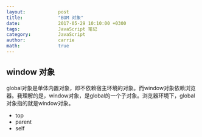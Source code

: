 ```yaml
---
layout:            post
title:             "BOM 对象"
date:              2017-05-29 10:10:00 +0300
tags:              JavaScript 笔记
category:          JavaScript
author:            carrie
math:              true
---
```


## window 对象
global对象是单体内置对象，即不依赖宿主环境的对象。而window对象依赖浏览器。我理解的是，window对象，是global的一个子对象。浏览器环境下，global对象指的就是window对象。
* top
* parent
* self